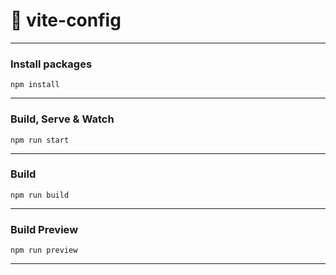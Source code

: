 # 💎 vite-config
___

### Install packages
```
npm install
```
___

### Build, Serve & Watch 
```
npm run start
```
___

### Build
```
npm run build
```
___

### Build Preview
```
npm run preview
```
___

<!-- https://github.com/antonmedv/codejar -->

<!--
`sudo chown -R $USER ~/.npm`
-->

